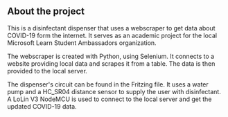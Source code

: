 ## About the project


This is a disinfectant dispenser that uses a webscraper to get data about COVID-19 form the internet. It serves as an academic project for the local Microsoft Learn Student Ambassadors organization.

The webscraper is created with Python, using Selenium. It connects to a website providing local data and scrapes it from a table. The data is then provided to the local server.

The dispenser's circuit can be found in the Fritzing file. It uses a water pump and a HC_SR04 distance sensor to supply the user with disinfectant. A LoLin V3 NodeMCU is used to connect to the local server and get the updated COVID-19 data.
